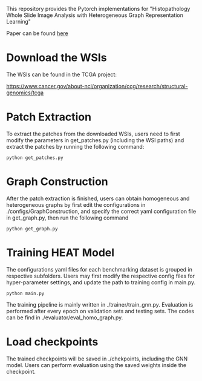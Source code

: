 This repository provides the Pytorch implementations for "Histopathology Whole Slide Image Analysis with Heterogeneous Graph Representation Learning"

Paper can be found [here](https://openaccess.thecvf.com/content/CVPR2023/html/Chan_Histopathology_Whole_Slide_Image_Analysis_With_Heterogeneous_Graph_Representation_Learning_CVPR_2023_paper.html)

# Download the WSIs

The WSIs can be found in the TCGA project:

https://www.cancer.gov/about-nci/organization/ccg/research/structural-genomics/tcga

# Patch Extraction

To extract the patches from the downloaded WSIs, users need to first modify the parameters in get_patches.py (including the WSI paths) and extract the patches by running the following command:

``` 
python get_patches.py
```
# Graph Construction

After the patch extraction is finished, users can obtain homogeneous and heterogeneous graphs by first edit the configurations in ./configs/GraphConstruction, and specify the correct yaml configuration file in get_graph.py, then run the following command

```
python get_graph.py
```

# Training HEAT Model

The configurations yaml files for each benchmarking dataset is grouped in respective subfolders. Users may first modify the respective config files for hyper-parameter settings, and update the path to training config in main.py.

```
python main.py
```

The training pipeline is mainly written in ./trainer/train_gnn.py. Evaluation is performed after every epoch on validation sets and testing sets. The codes can be find in ./evaluator/eval_homo_graph.py.

# Load checkpoints

The trained checkpoints will be saved in ./chekpoints, including the GNN model. Users can perform evaluation using the saved weights inside the checkpoint.
